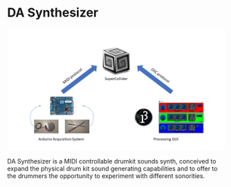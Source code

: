# DA Synthesizer
![](image/DA%20Synth.png)

DA Synthesizer is a MIDI controllable drumkit sounds synth, conceived to expand the physical drum kit sound generating capabilities and to offer to the drummers the opportunity to experiment with different sonorities. 
